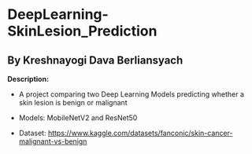 # DeepLearning-SkinLesion_Prediction

## By Kreshnayogi Dava Berliansyach

**Description:**

* A project comparing two Deep Learning Models predicting whether a skin lesion is benign or malignant

* Models: MobileNetV2 and ResNet50

* Dataset: https://www.kaggle.com/datasets/fanconic/skin-cancer-malignant-vs-benign
